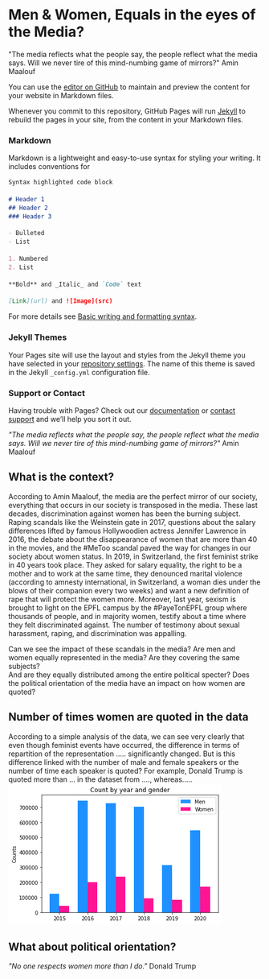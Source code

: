 # Men & Women, Equals in the eyes of the Media?

"The media reflects what the people say, the people reflect what the media says. Will we never tire of this mind-numbing game of mirrors?"
Amin Maalouf


You can use the [editor on GitHub](https://github.com/PrunelleLM/Adata_scientists_project/edit/gh-pages/index.md) to maintain and preview the content for your website in Markdown files.

Whenever you commit to this repository, GitHub Pages will run [Jekyll](https://jekyllrb.com/) to rebuild the pages in your site, from the content in your Markdown files.

### Markdown

Markdown is a lightweight and easy-to-use syntax for styling your writing. It includes conventions for

```markdown
Syntax highlighted code block

# Header 1
## Header 2
### Header 3

- Bulleted
- List

1. Numbered
2. List

**Bold** and _Italic_ and `Code` text

[Link](url) and ![Image](src)
```

For more details see [Basic writing and formatting syntax](https://docs.github.com/en/github/writing-on-github/getting-started-with-writing-and-formatting-on-github/basic-writing-and-formatting-syntax).

### Jekyll Themes

Your Pages site will use the layout and styles from the Jekyll theme you have selected in your [repository settings](https://github.com/PrunelleLM/Adata_scientists_project/settings/pages). The name of this theme is saved in the Jekyll `_config.yml` configuration file.

### Support or Contact

Having trouble with Pages? Check out our [documentation](https://docs.github.com/categories/github-pages-basics/) or [contact support](https://support.github.com/contact) and we’ll help you sort it out.

_"The media reflects what the people say, the people reflect what the media says. Will we never tire of this mind-numbing game of mirrors?"_
Amin Maalouf
## What is the context?
According to Amin Maalouf, the media are the perfect mirror of our society, everything that occurs in our society is transposed in the media. 
These last decades, discrimination against women has been the burning subject. Raping scandals like the Weinstein gate in 2017, questions about the salary differences lifted by famous Hollywoodien actress Jennifer Lawrence in 2016, the debate about the disappearance of women that are more than 40 in the movies, and the #MeToo scandal paved the way for changes in our society about women status. In 2019, in Switzerland, the first feminist strike in 40 years took place. They asked for salary equality, the right to be a mother and to work at the same time, they denounced marital violence (according to amnesty international, in Switzerland, a woman dies under the blows of their companion every two weeks) and want a new definition of rape that will protect the women more. Moreover, last year, sexism is brought to light on the EPFL campus by the #PayeTonEPFL group where thousands of people, and in majority women, testify about a time where they felt discriminated against. The number of testimony about sexual harassment, raping, and discrimination was appalling. 
 
Can we see the impact of these scandals in the media? Are men and women equally represented in the media? Are they covering the same subjects?  
And are they equally distributed among the entire political specter? Does the political orientation of the media have an impact on how women are quoted?
 
## Number of times women are quoted in the data
According to a simple analysis of the data, we can see very clearly that even though feminist events have occurred, the difference in terms of repartition of the representation ….. significantly changed.
 But is this difference linked with the number of male and female speakers or the number of time each speaker is quoted? For example, Donald Trump is quoted more than … in the dataset from …., whereas…..
![Percentage_global_gender.png](https://github.com/PrunelleLM/Adata_scientists_project/blob/gh-pages/Counts_global_gender.png)





## What about political orientation?
_"No one respects women more than I do."_ Donald Trump
 

